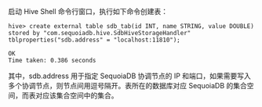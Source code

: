 
启动 Hive Shell 命令行窗口，执行如下命令创建表：

```lang-javascript
hive> create external table sdb_tab(id INT, name STRING, value DOUBLE) stored by "com.sequoiadb.hive.SdbHiveStorageHandler" tblproperties("sdb.address" = "localhost:11810");

OK
Time taken: 0.386 seconds
```

其中，sdb.address 用于指定 SequoiaDB 协调节点的 IP 和端口，如果需要写入多个协调节点，则节点间用逗号隔开。表所在的数据库对应 SequoiaDB 的集合空间，而表对应该集合空间中的集合。
